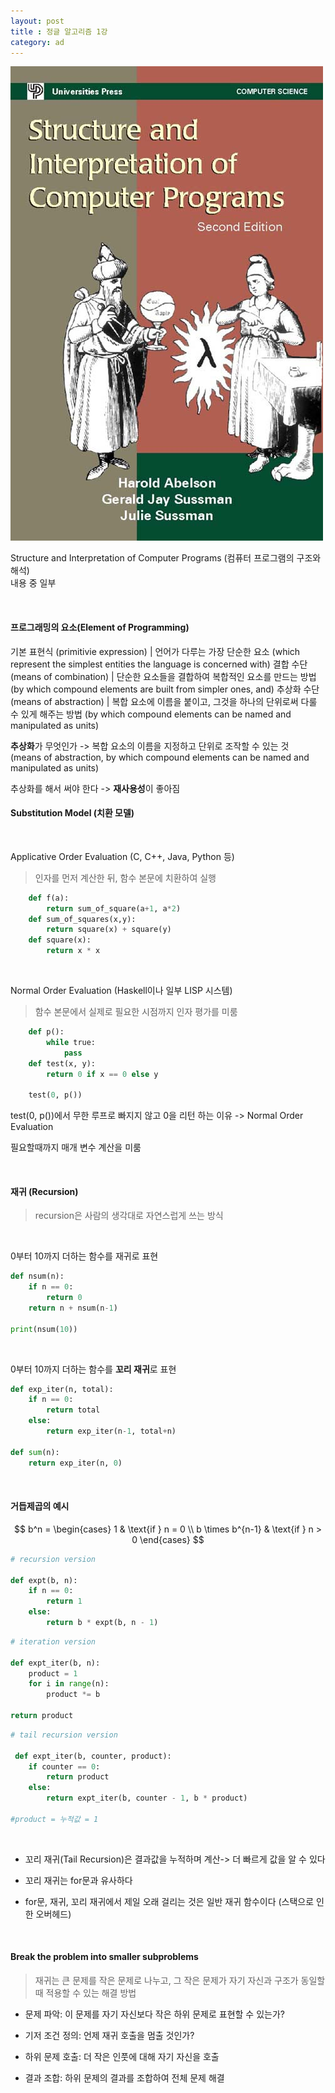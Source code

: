 ```yaml
---
layout: post
title : 정글 알고리즘 1강
category: ad
---
```


![Structure and Interpretation of Computer Programs](assets/images/ad/SICP.jpg)

Structure and Interpretation of Computer Programs (컴퓨터 프로그램의 구조와 해석)   
내용 중 일부

&nbsp;

#### 프로그래밍의 요소(Element of Programming)

기본 표현식 (primitivie expression) | 언어가 다루는 가장 단순한 요소 (which represent the simplest entities the language is concerned with)
결합 수단 (means of combination) | 단순한 요소들을 결합하여 복합적인 요소를 만드는 방법 (by which compound elements are built from simpler ones, and)
추상화 수단 (means of abstraction) | 복합 요소에 이름을 붙이고, 그것을 하나의 단위로써 다룰 수 있게 해주는 방법 (by which compound elements can be named and manipulated as units)

**추상화**가 무엇인가 -> 복합 요소의 이름을 지정하고 단위로 조작할 수 있는 것   
(means of abstraction, by which compound elements can be named and manipulated as units)

추상화를 해서 써야 한다 -> **재사용성**이 좋아짐

#### Substitution Model (치환 모델)

&nbsp;

Applicative Order Evaluation (C, C++, Java, Python 등)
> 인자를 먼저 계산한 뒤, 함수 본문에 치환하여 실행

```python
    def f(a):
        return sum_of_square(a+1, a*2)
    def sum_of_squares(x,y):
        return square(x) + square(y)
    def square(x):
        return x * x
```
&nbsp;

Normal Order Evaluation (Haskell이나 일부 LISP 시스템)
> 함수 본문에서 실제로 필요한 시점까지 인자 평가를 미룸

```python
    def p():
        while true:
            pass
    def test(x, y):
        return 0 if x == 0 else y 

    test(0, p())
```

test(0, p())에서 무한 루프로 빠지지 않고 0을 리턴 하는 이유 -> Normal Order Evaluation  

필요할때까지 매개 변수 계산을 미룸

&nbsp;

#### 재귀 (Recursion)

> recursion은 사람의 생각대로 자연스럽게 쓰는 방식

&nbsp;

0부터 10까지 더하는 함수를 재귀로 표현

```python
def nsum(n):
    if n == 0:
        return 0
    return n + nsum(n-1)

print(nsum(10))
```

&nbsp;

0부터 10까지 더하는 함수를 **꼬리 재귀**로 표현

```python
def exp_iter(n, total):
    if n == 0:
        return total
    else:
        return exp_iter(n-1, total+n)
    
def sum(n):
    return exp_iter(n, 0)
```

&nbsp;

#### 거듭제곱의 예시

$$
b^n =
\begin{cases}
1 & \text{if } n = 0 \\
b \times b^{n-1} & \text{if } n > 0
\end{cases}
$$

```python
# recursion version

def expt(b, n):
    if n == 0:
        return 1
    else:
        return b * expt(b, n - 1)
```

```python
# iteration version

def expt_iter(b, n):
    product = 1
    for i in range(n):
        product *= b
    
return product
```

```python
# tail recursion version

 def expt_iter(b, counter, product):
    if counter == 0:
        return product
    else:
        return expt_iter(b, counter - 1, b * product)

#product = 누적값 = 1
```

&nbsp;

- 꼬리 재귀(Tail Recursion)은 결과값을 누적하며 계산-> 더 빠르게 값을 알 수 있다

- 꼬리 재귀는 for문과 유사하다

- for문, 재귀, 꼬리 재귀에서 제일 오래 걸리는 것은 일반 재귀 함수이다 (스택으로 인한 오버헤드)

&nbsp;

#### Break the problem into smaller subproblems

> 재귀는 큰 문제를 작은 문제로 나누고, 그 작은 문제가 자기 자신과 구조가 동일할 때 적용할 수 
있는 해결 방법

- 문제 파악: 이 문제를 자기 자신보다 작은 하위 문제로 표현할 수 있는가?

- 기저 조건 정의: 언제 재귀 호출을 멈출 것인가?

- 하위 문제 호출: 더 작은 인풋에 대해 자기 자신을 호출

- 결과 조합: 하위 문제의 결과를 조합하여 전체 문제 해결